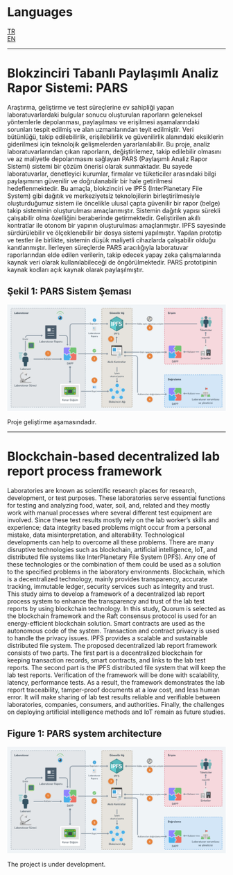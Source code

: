# Languages
[TR](#blokzinciri-tabanlı-paylaşımlı-analiz-rapor-sistemi-pars) <br>
[EN](#blockchain-based-decentralized-lab-report-process-framework)

----------------------------------

# Blokzinciri Tabanlı Paylaşımlı Analiz Rapor Sistemi: PARS
Araştırma, geliştirme ve test süreçlerine ev sahipliği yapan laboratuvarlardaki bulgular sonucu oluşturulan raporların geleneksel yöntemlerle depolanması, paylaşılması ve erişilmesi aşamalarındaki sorunları tespit edilmiş ve alan uzmanlarından teyit edilmiştir. Veri bütünlüğü, takip edilebilirlik, erişilebilirlik ve güvenilirlik alanındaki eksiklerin giderilmesi için teknolojik gelişmelerden yararlanılabilir. Bu proje, analiz laboratuvarlarından çıkan raporların, değiştirilemez, takip edilebilir olmasını ve az maliyetle depolanmasını sağlayan PARS (Paylaşımlı Analiz Rapor Sistemi) sistemi bir çözüm önerisi olarak sunmaktadır. Bu sayede laboratuvarlar, denetleyici kurumlar, firmalar ve tüketiciler arasındaki bilgi paylaşımının güvenilir ve doğrulanabilir bir hale getirilmesi hedeflenmektedir. Bu amaçla, blokzinciri ve IPFS (InterPlanetary File System) gibi dağıtık ve merkeziyetsiz teknolojilerin birleştirilmesiyle oluşturduğumuz sistem ile öncelikle ulusal çapta güvenilir bir rapor (belge) takip sisteminin oluşturulması amaçlanmıştır. Sistemin dağıtık yapısı sürekli çalışabilir olma özelliğini beraberinde getirmektedir. Geliştirilen akıllı kontratlar ile otonom bir yapının oluşturulması amaçlanmıştır. IPFS sayesinde sürdürülebilir ve ölçeklenebilir bir dosya sistemi yapılmıştır. Yapılan prototip ve testler ile birlikte, sistemin düşük maliyetli cihazlarda çalışabilir olduğu kanıtlanmıştır. İlerleyen süreçlerde PARS aracılığıyla laboratuvar raporlarından elde edilen verilerin, takip edecek yapay zeka çalışmalarında kaynak veri olarak kullanılabileceği de öngörülmektedir. PARS prototipinin kaynak kodları açık kaynak olarak paylaşılmıştır.

## Şekil 1: PARS Sistem Şeması
<img src="https://github.com/paylasimlianalizraporsistemi/pars/blob/main/parssema.png" width="800" alt="PARS Sistem Şeması">

Proje geliştirme aşamasındadır.

----------------------------------

# Blockchain-based decentralized lab report process framework
Laboratories are known as scientific research places for research, development, or test purposes.  These laboratories serve essential functions for testing and analyzing food, water, soil, and, related and they mostly work with manual processes where several different test equipment are involved. Since these test results mostly rely on the lab worker’s skills and experience; data integrity based problems might occur from a personal mistake, data misinterpretation, and alterability. Technological developments can help to overcome all these problems. There are many disruptive technologies such as blockchain, artificial intelligence, IoT, and distributed file systems like InterPlanetary File System (IPFS). Any one of these technologies or the combination of them could be used as a solution to the specified problems in the laboratory environments. Blockchain, which is a decentralized technology, mainly provides transparency, accurate tracking, immutable ledger, security services such as integrity and trust. This study aims to develop a framework of a decentralized lab report process system to enhance the transparency and trust of the lab test reports by using blockchain technology. In this study, Quorum is selected as the blockchain framework and the Raft consensus protocol is used for an energy-efficient blockchain solution. Smart contracts are used as the autonomous code of the system. Transaction and contract privacy is used to handle the privacy issues. IPFS provides a scalable and sustainable distributed file system. The proposed decentralized lab report framework consists of two parts. The first part is a decentralized blockchain for keeping transaction records, smart contracts, and links to the lab test reports. The second part is the IPFS distributed file system that will keep the lab test reports. Verification of the framework will be done with scalability, latency, performance tests. As a result, the framework demonstrates the lab report traceability, tamper-proof documents at a low cost, and less human error. It will make sharing of lab test results reliable and verifiable between laboratories, companies, consumers, and authorities. Finally, the challenges on deploying artificial intelligence methods and IoT remain as future studies. 

## Figure 1: PARS system architecture
<img src="https://github.com/paylasimlianalizraporsistemi/pars/blob/main/parssema.png" width="800" alt="PARS system architecture">

The project is under development.
